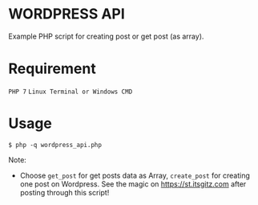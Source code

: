 # WORDPRESS API

Example PHP script for creating post or get post (as array).

# Requirement
`PHP 7`
`Linux Terminal or Windows CMD`

# Usage

```shell
$ php -q wordpress_api.php
```

Note:
- Choose `get_post` for get posts data as Array, `create_post` for creating one post on Wordpress. See the magic on https://st.itsgitz.com after posting through this script!